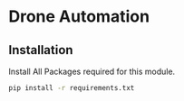 # Drone Automation
## Installation
Install All Packages required for this module.
```bash
pip install -r requirements.txt
```
